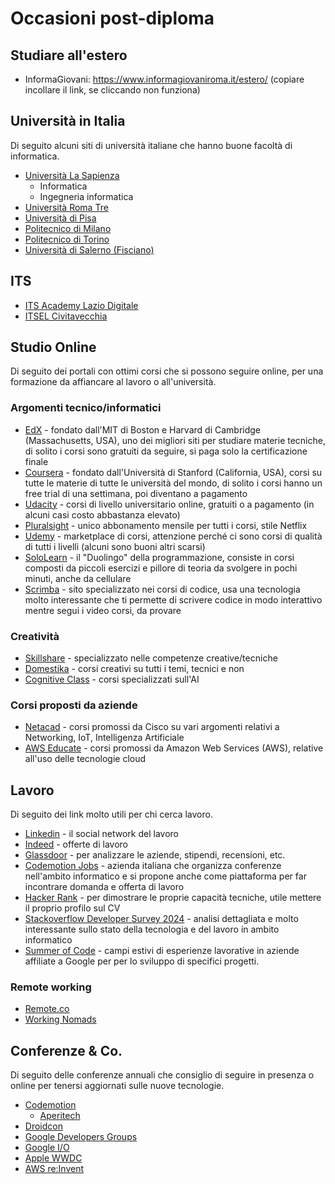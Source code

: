 # Occasioni post-diploma

## Studiare all'estero
- InformaGiovani: https://www.informagiovaniroma.it/estero/ (copiare incollare il link, se cliccando non funziona)

## Università in Italia
Di seguito alcuni siti di università italiane che hanno buone facoltà di informatica.
- [Università La Sapienza](https://corsidilaurea.uniroma1.it/it)
  - Informatica
  - Ingegneria informatica
- [Università Roma Tre](https://www.uniroma3.it/)
- [Università di Pisa](https://www.unipi.it/didattica/corsi/dottorati/scienze-ingegneristiche-ed-informatiche/informatica/)
- [Politecnico di Milano](http://www.polimi.it)
- [Politecnico di Torino](https://www.polito.it/)
- [Università di Salerno (Fisciano)](https://web.unisa.it/didattica/immatricolazioni/informazioni)

## ITS
- [ITS Academy Lazio Digitale](https://www.laziodigital.it/)
- [ITSEL Civitavecchia](https://www.itsel.it/)

## Studio Online
Di seguito dei portali con ottimi corsi che si possono seguire online, per una formazione da affiancare al lavoro o all'università.

### Argomenti tecnico/informatici
- [EdX](https://www.edx.org/) - fondato dall'MIT di Boston e Harvard di Cambridge (Massachusetts, USA), uno dei migliori siti per studiare materie tecniche, di solito i corsi sono gratuiti da seguire, si paga solo la certificazione finale
- [Coursera](https://www.coursera.org) - fondato dall'Università di Stanford (California, USA), corsi su tutte le materie di tutte le università del mondo, di solito i corsi hanno un free trial di una settimana, poi diventano a pagamento
- [Udacity](https://www.udacity.com/) - corsi di livello universitario online, gratuiti o a pagamento (in alcuni casi costo abbastanza elevato)
- [Pluralsight](https://www.pluralsight.com/) - unico abbonamento mensile per tutti i corsi, stile Netflix
- [Udemy](https://www.udemy.com/) - marketplace di corsi, attenzione perché ci sono corsi di qualità di tutti i livelli (alcuni sono buoni altri scarsi)
- [SoloLearn](https://www.sololearn.com) - il "Duolingo" della programmazione, consiste in corsi composti da piccoli esercizi e pillore di teoria da svolgere in pochi minuti, anche da cellulare
- [Scrimba](https://scrimba.com) - sito specializzato nei corsi di codice, usa una tecnologia molto interessante che ti permette di scrivere codice in modo interattivo mentre segui i video corsi, da provare


### Creatività
- [Skillshare](https://www.skillshare.com/) - specializzato nelle competenze creative/tecniche
- [Domestika](https://www.domestika.org/) - corsi creativi su tutti i temi, tecnici e non
- [Cognitive Class](https://courses.cognitiveclass.ai/) - corsi specializzati sull'AI

### Corsi proposti da aziende
- [Netacad](https://www.netacad.com/) - corsi promossi da Cisco su vari argomenti relativi a Networking, IoT, Intelligenza Artificiale
- [AWS Educate](https://aws.amazon.com/education/awseducate/) - corsi promossi da Amazon Web Services (AWS), relative all'uso delle tecnologie cloud


## Lavoro
Di seguito dei link molto utili per chi cerca lavoro.

- [Linkedin](https://www.linkedin.com/) - il social network del lavoro
- [Indeed](https://it.indeed.com/?r=us) - offerte di lavoro
- [Glassdoor](https://www.glassdoor.it/) - per analizzare le aziende, stipendi, recensioni, etc.
- [Codemotion Jobs](https://www.codemotion.com/jobs/) - azienda italiana che organizza conferenze nell'ambito informatico e si propone anche come piattaforma per far incontrare domanda e offerta di lavoro
- [Hacker Rank](https://www.hackerrank.com/) - per dimostrare le proprie capacità tecniche, utile mettere il proprio profilo sul CV
- [Stackoverflow Developer Survey 2024](https://survey.stackoverflow.co/2024/) - analisi dettagliata e molto interessante sullo stato della tecnologia e del lavoro in ambito informatico
- [Summer of Code](https://summerofcode.withgoogle.com/get-started/) - campi estivi di esperienze lavorative in aziende affiliate a Google per per lo sviluppo di specifici progetti.


### Remote working
- [Remote.co](https://remote.co/)
- [Working Nomads](https://www.workingnomads.com/jobs)


## Conferenze & Co.
Di seguito delle conferenze annuali che consiglio di seguire in presenza o online per tenersi aggiornati sulle nuove tecnologie.

- [Codemotion](https://www.codemotion.com/)
  - [Aperitech](https://events.codemotion.com/meetups/) 
- [Droidcon](https://it.droidcon.com/)
- [Google Developers Groups](https://gdg.community.dev/)
- [Google I/O](https://events.google.com/io/)
- [Apple WWDC](https://developer.apple.com/wwdc21/)
- [AWS re:Invent](https://reinvent.awsevents.com/)

